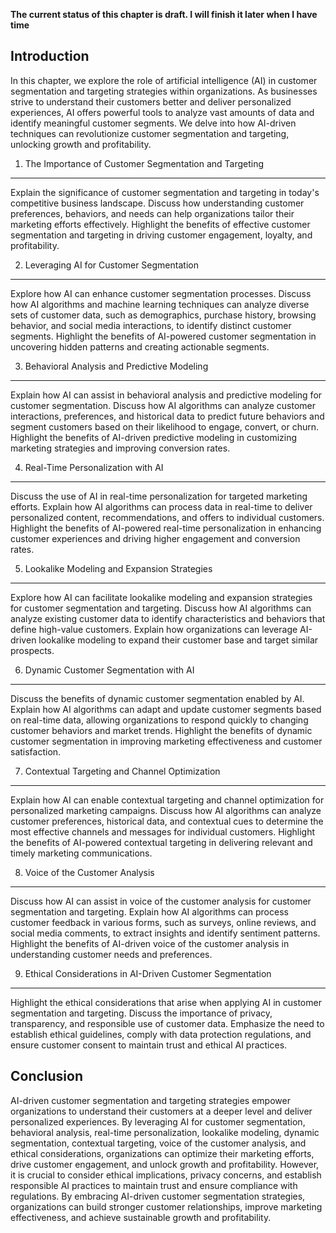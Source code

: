 **The current status of this chapter is draft. I will finish it later when I have time**

Introduction
------------

In this chapter, we explore the role of artificial intelligence (AI) in customer segmentation and targeting strategies within organizations. As businesses strive to understand their customers better and deliver personalized experiences, AI offers powerful tools to analyze vast amounts of data and identify meaningful customer segments. We delve into how AI-driven techniques can revolutionize customer segmentation and targeting, unlocking growth and profitability.

1. The Importance of Customer Segmentation and Targeting
--------------------------------------------------------

Explain the significance of customer segmentation and targeting in today's competitive business landscape. Discuss how understanding customer preferences, behaviors, and needs can help organizations tailor their marketing efforts effectively. Highlight the benefits of effective customer segmentation and targeting in driving customer engagement, loyalty, and profitability.

2. Leveraging AI for Customer Segmentation
------------------------------------------

Explore how AI can enhance customer segmentation processes. Discuss how AI algorithms and machine learning techniques can analyze diverse sets of customer data, such as demographics, purchase history, browsing behavior, and social media interactions, to identify distinct customer segments. Highlight the benefits of AI-powered customer segmentation in uncovering hidden patterns and creating actionable segments.

3. Behavioral Analysis and Predictive Modeling
----------------------------------------------

Explain how AI can assist in behavioral analysis and predictive modeling for customer segmentation. Discuss how AI algorithms can analyze customer interactions, preferences, and historical data to predict future behaviors and segment customers based on their likelihood to engage, convert, or churn. Highlight the benefits of AI-driven predictive modeling in customizing marketing strategies and improving conversion rates.

4. Real-Time Personalization with AI
------------------------------------

Discuss the use of AI in real-time personalization for targeted marketing efforts. Explain how AI algorithms can process data in real-time to deliver personalized content, recommendations, and offers to individual customers. Highlight the benefits of AI-powered real-time personalization in enhancing customer experiences and driving higher engagement and conversion rates.

5. Lookalike Modeling and Expansion Strategies
----------------------------------------------

Explore how AI can facilitate lookalike modeling and expansion strategies for customer segmentation and targeting. Discuss how AI algorithms can analyze existing customer data to identify characteristics and behaviors that define high-value customers. Explain how organizations can leverage AI-driven lookalike modeling to expand their customer base and target similar prospects.

6. Dynamic Customer Segmentation with AI
----------------------------------------

Discuss the benefits of dynamic customer segmentation enabled by AI. Explain how AI algorithms can adapt and update customer segments based on real-time data, allowing organizations to respond quickly to changing customer behaviors and market trends. Highlight the benefits of dynamic customer segmentation in improving marketing effectiveness and customer satisfaction.

7. Contextual Targeting and Channel Optimization
------------------------------------------------

Explain how AI can enable contextual targeting and channel optimization for personalized marketing campaigns. Discuss how AI algorithms can analyze customer preferences, historical data, and contextual cues to determine the most effective channels and messages for individual customers. Highlight the benefits of AI-powered contextual targeting in delivering relevant and timely marketing communications.

8. Voice of the Customer Analysis
---------------------------------

Discuss how AI can assist in voice of the customer analysis for customer segmentation and targeting. Explain how AI algorithms can process customer feedback in various forms, such as surveys, online reviews, and social media comments, to extract insights and identify sentiment patterns. Highlight the benefits of AI-driven voice of the customer analysis in understanding customer needs and preferences.

9. Ethical Considerations in AI-Driven Customer Segmentation
------------------------------------------------------------

Highlight the ethical considerations that arise when applying AI in customer segmentation and targeting. Discuss the importance of privacy, transparency, and responsible use of customer data. Emphasize the need to establish ethical guidelines, comply with data protection regulations, and ensure customer consent to maintain trust and ethical AI practices.

Conclusion
----------

AI-driven customer segmentation and targeting strategies empower organizations to understand their customers at a deeper level and deliver personalized experiences. By leveraging AI for customer segmentation, behavioral analysis, real-time personalization, lookalike modeling, dynamic segmentation, contextual targeting, voice of the customer analysis, and ethical considerations, organizations can optimize their marketing efforts, drive customer engagement, and unlock growth and profitability. However, it is crucial to consider ethical implications, privacy concerns, and establish responsible AI practices to maintain trust and ensure compliance with regulations. By embracing AI-driven customer segmentation strategies, organizations can build stronger customer relationships, improve marketing effectiveness, and achieve sustainable growth and profitability.
